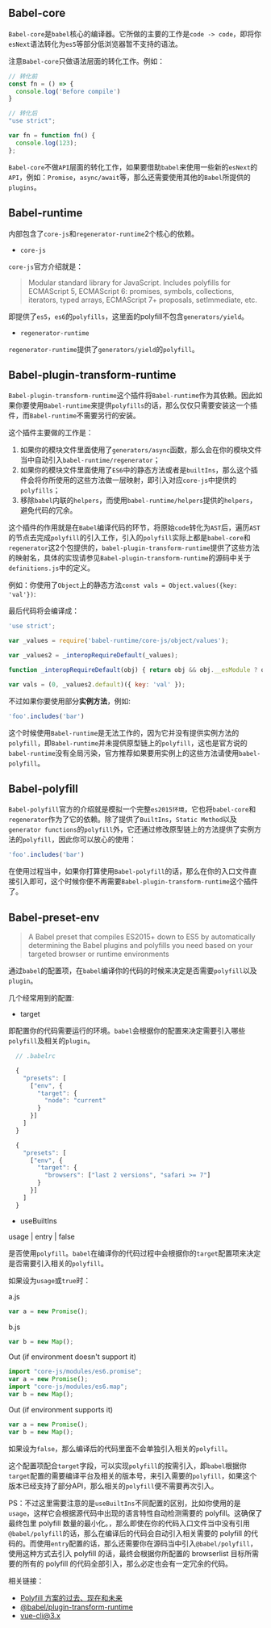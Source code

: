 ## Babel-core

`Babel-core`是`babel`核心的编译器。它所做的主要的工作是`code -> code`，即将你`esNext`语法转化为`es5`等部分低浏览器暂不支持的语法。

注意`Babel-core`只做语法层面的转化工作。例如：

```javascript
// 转化前
const fn = () => {
  console.log('Before compile')
}

// 转化后
"use strict";

var fn = function fn() {
  console.log(123);
};
```

`Babel-core`不做`API`层面的转化工作，如果要借助`babel`来使用一些新的`esNext`的`API`，例如：`Promise`，`async/await`等，那么还需要使用其他的`Babel`所提供的`plugins`。

## Babel-runtime

内部包含了`core-js`和`regenerator-runtime`2个核心的依赖。

* `core-js`

`core-js`官方介绍就是：

> Modular standard library for JavaScript. Includes polyfills for ECMAScript 5, ECMAScript 6: promises, symbols, collections, iterators, typed arrays, ECMAScript 7+ proposals, setImmediate, etc.

即提供了`es5`，`es6`的`polyfills`，这里面的polyfill不包含`generators/yield`。

* `regenerator-runtime`

`regenerator-runtime`提供了`generators/yield`的`polyfill`。

## Babel-plugin-transform-runtime

`Babel-plugin-transform-runtime`这个插件将`Babel-runtime`作为其依赖。因此如果你要使用`Babel-runtime`来提供`polyfills`的话，那么仅仅只需要安装这一个插件，而`Babel-runtime`不需要另行的安装。

这个插件主要做的工作是：

1. 如果你的模块文件里面使用了`generators/async`函数，那么会在你的模块文件当中自动引入`babel-runtime/regenerator`；
2. 如果你的模块文件里面使用了`ES6`中的静态方法或者是`builtIns`，那么这个插件会将你所使用的这些方法做一层映射，即引入对应`core-js`中提供的`polyfills`；
3. 移除`babel`内联的`helpers`，而使用`babel-runtime/helpers`提供的`helpers`，避免代码的冗余。


这个插件的作用就是在`Babel`编译代码的环节，将原始`code`转化为`AST`后，遍历`AST`的节点去完成`polyfill`的引入工作，引入的`polyfill`实际上都是`babel-core`和`regenerator`这2个包提供的，`babel-plugin-transform-runtime`提供了这些方法的映射名，具体的实现请参见`Babel-plugin-transform-runtime`的源码中关于`definitions.js`中的定义。

例如：你使用了`Object`上的静态方法`const vals = Object.values({key: 'val'})`:

最后代码将会编译成：

```javascript
'use strict';

var _values = require('babel-runtime/core-js/object/values');

var _values2 = _interopRequireDefault(_values);

function _interopRequireDefault(obj) { return obj && obj.__esModule ? obj : { default: obj }; }

var vals = (0, _values2.default)({ key: 'val' });
```


不过如果你要使用部分**实例方法**，例如:

```javascript
'foo'.includes('bar')
```

这个时候使用`Babel-runtime`是无法工作的，因为它并没有提供实例方法的`polyfill`，即`Babel-runtime`并未提供原型链上的`polyfill`，这也是官方说的`babel-runtime`没有全局污染，官方推荐如果要用实例上的这些方法请使用`babel-polyfill`。

## Babel-polyfill

`Babel-polyfill`官方的介绍就是模拟一个完整`es2015环境`，它也将`babel-core`和`regenerator`作为了它的依赖。除了提供了`BuiltIns`，`Static Method`以及`generator functions`的`polyfill`外，它还通过修改原型链上的方法提供了实例方法的`polyfill`，因此你可以放心的使用：

```javascript
'foo'.includes('bar')
```

在使用过程当中，如果你打算使用`Babel-polyfill`的话，那么在你的入口文件直接引入即可，这个时候你便不再需要`Babel-plugin-transform-runtime`这个插件了。

## Babel-preset-env

> A Babel preset that compiles ES2015+ down to ES5 by automatically determining the Babel plugins and polyfills you need based on your targeted browser or runtime environments

通过`babel`的配置项，在`babel`编译你的代码的时候来决定是否需要`polyfill`以及`plugin`。

几个经常用到的配置:

* target

即配置你的代码需要运行的环境。`babel`会根据你的配置来决定需要引入哪些`polyfill`及相关的`plugin`。

```javascript
  // .babelrc

  {
    "presets": [
      ["env", {
        "target": {
          "node": "current"
        }
      }]
    ]
  }

  {
    "presets": [
      ["env", {
        "target": {
          "browsers": ["last 2 versions", "safari >= 7"]
        }
      }]
    ]
  }
```

* useBuiltIns

usage | entry | false

是否使用`polyfill`。`babel`在编译你的代码过程中会根据你的`target`配置项来决定是否需要引入相关的`polyfill`。

如果设为`usage`或`true`时：

a.js

```javascript
var a = new Promise();
```


b.js
```javascript
var b = new Map();
```

Out (if environment doesn't support it)

```javascript
import "core-js/modules/es6.promise";
var a = new Promise();
import "core-js/modules/es6.map";
var b = new Map();
```
Out (if environment supports it)
```javascript
var a = new Promise();
var b = new Map();
```

如果设为`false`，那么编译后的代码里面不会单独引入相关的`polyfill`。

这个配置项配合`target`字段，可以实现`polyfill`的按需引入，即`babel`根据你`target`配置的需要编译平台及相关的版本号，来引入需要的`polyfill`，如果这个版本已经支持了部分API，那么相关的`polyfill`便不需要再次引入。

PS：不过这里需要注意的是`useBuiltIns`不同配置的区别，比如你使用的是`usage`，这样它会根据源代码中出现的语言特性自动检测需要的 polyfill。这确保了最终包里 polyfill 数量的最小化。，那么即使在你的代码入口文件当中没有引用`@babel/polyfill`的话，那么在编译后的代码会自动引入相关需要的 polyfill 的代码的。而使用`entry`配置的话，那么还需要你在源码当中引入`@babel/polyfill`，使用这种方式去引入 polyfill 的话，最终会根据你所配置的 browserlist 目标所需要的所有的 polyfill 的代码全部引入，那么必定也会有一定冗余的代码。


相关链接：

* [Polyfill 方案的过去、现在和未来](https://github.com/sorrycc/blog/issues/80)
* [@babel/plugin-transform-runtime](https://babeljs.io/docs/en/babel-plugin-transform-runtime)
* [vue-cli@3.x](https://cli.vuejs.org/zh/guide/browser-compatibility.html#browserslist)